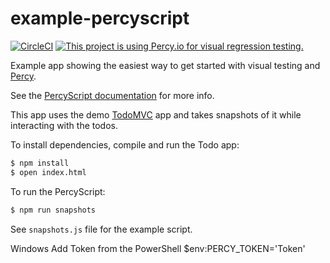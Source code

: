 # example-percyscript

[![CircleCI](https://circleci.com/gh/percy/example-percyscript.svg?style=svg)](https://circleci.com/gh/percy/example-percyscript)
[![This project is using Percy.io for visual regression testing.](https://percy.io/static/images/percy-badge.svg)](https://percy.io/percy/example-percyscript)

Example app showing the easiest way to get started with visual testing and [Percy](https://percy.io/).

See the [PercyScript documentation](https://docs.percy.io/docs/percyscript) for more info.

This app uses the demo [TodoMVC](https://github.com/tastejs/todomvc) app and takes snapshots of it while interacting with the todos.

To install dependencies, compile and run the Todo app:

```bash
$ npm install
$ open index.html
```

To run the PercyScript:
```bash
$ npm run snapshots
```

See `snapshots.js` file for the example script.


Windows Add Token from the PowerShell
$env:PERCY_TOKEN='Token'